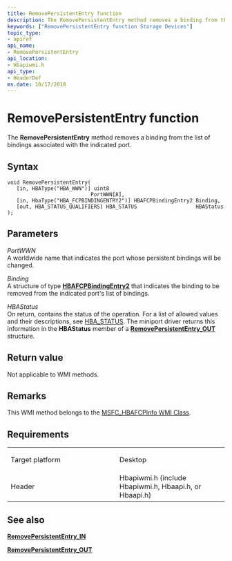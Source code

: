 ```yaml
---
title: RemovePersistentEntry function
description: The RemovePersistentEntry method removes a binding from the list of bindings associated with the indicated port.
keywords: ["RemovePersistentEntry function Storage Devices"]
topic_type:
- apiref
api_name:
- RemovePersistentEntry
api_location:
- Hbapiwmi.h
api_type:
- HeaderDef
ms.date: 10/17/2018
---
```


# RemovePersistentEntry function


The **RemovePersistentEntry** method removes a binding from the list of bindings associated with the indicated port.

## Syntax

```ManagedCPlusPlus
void RemovePersistentEntry(
   [in, HBAType("HBA_WWN")] uint8                            PortWWN[8],
   [in, HbaType("HBA_FCPBINDINGENTRY2")] HBAFCPBindingEntry2 Binding,
   [out, HBA_STATUS_QUALIFIERS] HBA_STATUS                   HBAStatus
);
```

## Parameters

*PortWWN*   
A worldwide name that indicates the port whose persistent bindings will be changed.

*Binding*   
A structure of type [**HBAFCPBindingEntry2**](/windows-hardware/drivers/ddi/hbapiwmi/ns-hbapiwmi-_hbafcpbindingentry2) that indicates the binding to be removed from the indicated port's list of bindings.

*HBAStatus*   
On return, contains the status of the operation. For a list of allowed values and their descriptions, see [HBA\_STATUS](hba-status.md). The miniport driver returns this information in the **HBAStatus** member of a [**RemovePersistentEntry\_OUT**](/windows-hardware/drivers/ddi/hbapiwmi/ns-hbapiwmi-_removepersistententry_out) structure.

## Return value

Not applicable to WMI methods.

## Remarks

This WMI method belongs to the [MSFC\_HBAFCPInfo WMI Class](msfc-hbafcpinfo-wmi-class.md).

## Requirements

<table>
<colgroup>
<col width="50%" />
<col width="50%" />
</colgroup>
<tbody>
<tr class="odd">
<td align="left"><p>Target platform</p></td>
<td align="left">Desktop</td>
</tr>
<tr class="even">
<td align="left"><p>Header</p></td>
<td align="left">Hbapiwmi.h (include Hbapiwmi.h, Hbaapi.h, or Hbaapi.h)</td>
</tr>
</tbody>
</table>

## <span id="see_also"></span>See also


[**RemovePersistentEntry\_IN**](/windows-hardware/drivers/ddi/hbapiwmi/ns-hbapiwmi-_removepersistententry_in)

[**RemovePersistentEntry\_OUT**](/windows-hardware/drivers/ddi/hbapiwmi/ns-hbapiwmi-_removepersistententry_out)

 

